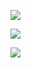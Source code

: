 ![](https://i.imgur.com/s0cEoup.png)

![](https://i.imgur.com/vBA4df0.png)

![](https://i.imgur.com/SkHnTGs.png)